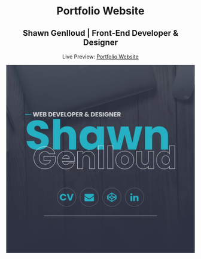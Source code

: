<h1 align="center">Portfolio Website</h1>
<h2 align="center">Shawn Genlloud | Front-End Developer & Designer</h2>

<p align="center">Live Preview: <a href="https://shawngenlloud.com">Portfolio Website</a></p>

<p align="center">
<img src="./Portfolio/assets/img/portfolio_screenshot.jpg" width="550" alt="Portfolio Website">
</p>
